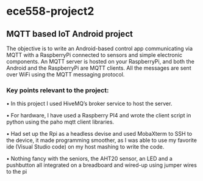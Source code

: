 # ece558-project2

## MQTT based IoT Android project

The objective is to write an Android-based control app communicating via MQTT with a
RaspberryPi connected to sensors and simple electronic components. An MQTT server is
hosted on your RaspberryPi, and both the Android and the RaspberryPi are MQTT clients. All
the messages are sent over WiFi using the MQTT messaging protocol.

### Key points relevant to the project:

•	In this project I used HiveMQ’s broker service to host the server. 

•	For hardware, I have used a Raspberry PI4 and wrote the client script in python using the paho mqtt client libraries.

•	Had set up the Rpi as a headless devise and used MobaXterm to SSH to the device, it made programming smoother, as I was able to use my favorite ide (Visual Studio code) on my host mashing to write the code.

•	Nothing fancy with the seniors, the AHT20 sensor, an LED and a pushbutton all integrated on a breadboard and wired-up using jumper wires to the pi

